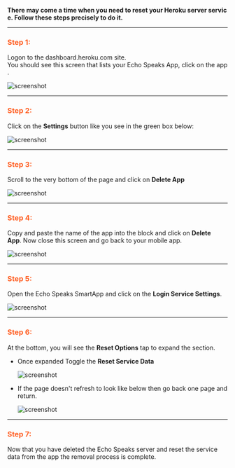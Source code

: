 
**There may come a time when you need to reset your Heroku server service.  Follow these steps precisely to do it.**

---
### <h3 style="color: #FF6025;">Step 1:</h3>
Logon to the dashboard.heroku.com site.
You should see this screen that lists your Echo Speaks App, click on the app.

![screenshot](https://tonesto7.github.io/echo-speaks-docs/static/img/TS-1.JPG)

---
### <h3 style="color: #FF6025;">Step 2:</h3>
Click on the **Settings** button like you see in the green box below:

![screenshot](https://tonesto7.github.io/echo-speaks-docs/static/img/TS-2.JPG)

---
### <h3 style="color: #FF6025;">Step 3:</h3>
Scroll to the very bottom of the page and click on **Delete App**

![screenshot](https://tonesto7.github.io/echo-speaks-docs/static/img/TS-3.JPG)

---
### <h3 style="color: #FF6025;">Step 4:</h3>
Copy and paste the name of the app into the block and click on **Delete App**. Now close this screen and go back to your mobile app.

![screenshot](https://tonesto7.github.io/echo-speaks-docs/static/img/TS-4.JPG)

---
### <h3 style="color: #FF6025;">Step 5:</h3>
Open the Echo Speaks SmartApp and click on the **Login Service Settings**.

![screenshot](https://tonesto7.github.io/echo-speaks-docs/static/img/TS-5.png)

---
### <h3 style="color: #FF6025;">Step 6:</h3>
At the bottom, you will see the **Reset Options** tap to expand the section.

* Once expanded Toggle the **Reset Service Data**

  ![screenshot](https://tonesto7.github.io/echo-speaks-docs/static/img/TS-6.png)

* If the page doesn't refresh to look like below then go back one page and return.

  ![screenshot](https://tonesto7.github.io/echo-speaks-docs/static/img/serverConfigST-1.png)

---
### <h3 style="color: #FF6025;">Step 7:</h3>
Now that you have deleted the Echo Speaks server and reset the service data from the app the removal process is complete.
